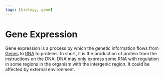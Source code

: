 ```yaml
---
tags: [biology, gene]
---
```


# Gene Expression

Gene expression is a process by which the genetic information flows from
[Genes](202308091142.md) to [RNA](202308082154.md) to proteins. In short, it is
the production of protein from the instructions on the DNA. DNA may only
express some RNA with regulation in some regions in the organism with the
intergenic region. It could be affected by external environment.
